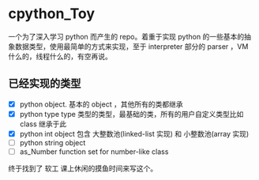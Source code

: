 # cpython_Toy

一个为了深入学习 python 而产生的 repo。着重于实现 python 的一些基本的抽象数据类型，使用最简单的方式来实现，至于 interpreter 部分的 parser ，VM 什么的，线程什么的，有空再说。

## 已经实现的类型

- [X] python object. 基本的 object ，其他所有的类都继承
- [X] python type type 类型的类型，最基础的类，所有的用户自定义类型比如 class 继承于此
- [X] python int object 包含 大整数池(linked-list 实现) 和 小整数池(array 实现)
- [ ] python string object
- [ ] as_Number function set for number-like class

终于找到了 软工 课上休闲的摸鱼时间来写这个。
